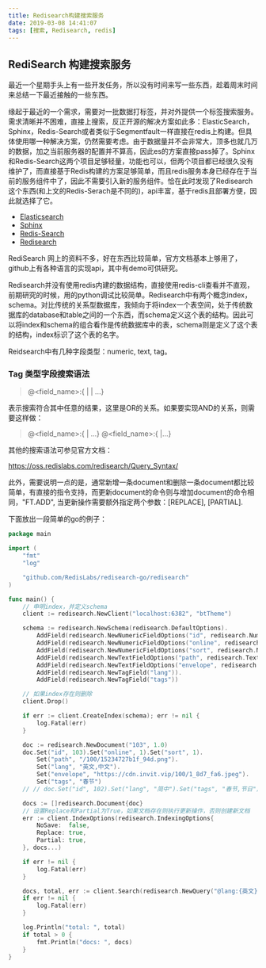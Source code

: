 ```yaml
---
title: Redisearch构建搜索服务
date: 2019-03-08 14:41:07
tags: [搜索, Redisearch, redis]
---
```


## RediSearch 构建搜索服务

最近一个星期手头上有一些开发任务，所以没有时间来写一些东西，趁着周末时间来总结一下最近接触的一些东西。

缘起于最近的一个需求，需要对一批数据打标签，并对外提供一个标签搜索服务。需求清晰并不困难，直接上搜索，反正开源的解决方案如此多：ElasticSearch，Sphinx，Redis-Search或者类似于Segmentfault一样直接在redis上构建。但具体使用哪一种解决方案，仍然需要考虑。由于数据量并不会非常大，顶多也就几万的数据，加之当前服务器的配置并不算高，因此es的方案直接pass掉了。Sphinx和Redis-Search这两个项目足够轻量，功能也可以，但两个项目都已经很久没有维护了，而直接基于Redis构建的方案足够简单，而且redis服务本身已经存在于当前的服务组件中了，因此不需要引入新的服务组件。恰在此时发现了Redisearch这个东西(和上文的Redis-Serach是不同的)，api丰富，基于redis且部署方便，因此就选择了它。

- [Elasticsearch](https://www.elastic.co/products/elasticsearch)
- [Sphinx](http://sphinxsearch.com/)
- [Redis-Search](https://github.com/huacnlee/redis-search)
- [Redisearch](https://github.com/RedisLabsModules/RediSearch)



RediSearch 网上的资料不多，好在东西比较简单，官方文档基本上够用了，github上有各种语言的实现api，其中有demo可供研究。

Redisearch并没有使用redis内建的数据结构，直接使用redis-cli查看并不直观，前期研究的时候，用的python调试比较简单。Redisearch中有两个概念index，schema。对比传统的关系型数据库，我倾向于将index一个表空间，处于传统数据库的database和table之间的一个东西，而schema定义这个表的结构。因此可以将index和schema的组合看作是传统数据库中的表，schema则是定义了这个表的结构，index标识了这个表的名字。

Reidsearch中有几种字段类型：numeric, text, tag。

### Tag 类型字段搜索语法

> @<field_name>:{ <tag> | <tag> | ...}

表示搜索符合其中任意<tag>的结果，这里是OR的关系。如果要实现AND的关系，则需要这样做：

> @<field_name>:{<tag> | ...} @<field_name>:{<tag> |...}

其他的搜索语法可参见官方文档：

https://oss.redislabs.com/redisearch/Query_Syntax/



此外，需要说明一点的是，通常新增一条document和删除一条document都比较简单，有直接的指令支持，而更新document的命令则与增加document的命令相同，"FT.ADD", 当更新操作需要额外指定两个参数：[REPLACE], [PARTIAL].



下面放出一段简单的go的例子：

```go
package main

import (
	"fmt"
	"log"

	"github.com/RedisLabs/redisearch-go/redisearch"
)

func main() {
    // 申明index，并定义schema
	client := redisearch.NewClient("localhost:6382", "btTheme")

	schema := redisearch.NewSchema(redisearch.DefaultOptions).
		AddField(redisearch.NewNumericFieldOptions("id", redisearch.NumericFieldOptions{Sortable: true, NoIndex: false})).
		AddField(redisearch.NewNumericFieldOptions("online", redisearch.NumericFieldOptions{Sortable: false, NoIndex: false})).
		AddField(redisearch.NewNumericFieldOptions("sort", redisearch.NumericFieldOptions{Sortable: true, NoIndex: true})).
		AddField(redisearch.NewTextFieldOptions("path", redisearch.TextFieldOptions{Sortable: false, NoIndex: true})).
		AddField(redisearch.NewTextFieldOptions("envelope", redisearch.TextFieldOptions{Sortable: false, NoIndex: true})).
		AddField(redisearch.NewTagField("lang")).
		AddField(redisearch.NewTagField("tags"))

    // 如果index存在则删除
	client.Drop()

	if err := client.CreateIndex(schema); err != nil {
		log.Fatal(err)
	}

	doc := redisearch.NewDocument("103", 1.0)
	doc.Set("id", 103).Set("online", 1).Set("sort", 1).
		Set("path", "/100/15234727b1f_94d.png").
		Set("lang", "英文,中文").
		Set("envelope", "https://cdn.invit.vip/100/1_8d7_fa6.jpeg").
		Set("tags", "春节")
	// // doc.Set("id", 102).Set("lang", "简中").Set("tags", "春节,节日")

	docs := []redisearch.Document{doc}
    // 设置Replace和Partial为True，如果文档存在则执行更新操作，否则创建新文档
	err := client.IndexOptions(redisearch.IndexingOptions{
		NoSave:  false,
		Replace: true,
		Partial: true,
	}, docs...)

	if err != nil {
		log.Fatal(err)
	}

	docs, total, err := client.Search(redisearch.NewQuery("@lang:{英文} @tags:{毕业季|春节}").SetSortBy("id", false).Limit(0, 10))
	if err != nil {
		log.Fatal(err)
	}

	log.Println("total: ", total)
	if total > 0 {
		fmt.Println("docs: ", docs)
	}
}
```



